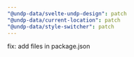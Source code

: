 ```yaml
---
"@undp-data/svelte-undp-design": patch
"@undp-data/current-location": patch
"@undp-data/style-switcher": patch
---
```


fix: add files in package.json

